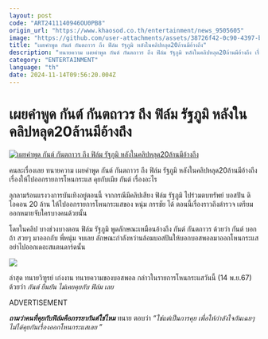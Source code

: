 ```yaml
---
layout: post
code: "ART2411140946OU0PB8"
origin_url: "https://www.khaosod.co.th/entertainment/news_9505605"
image: "https://github.com/user-attachments/assets/38726f42-0c90-4397-ba38-feaa9a8430a9"
title: "เผยคำพูด กันต์ กันตถาวร ถึง ฟิล์ม รัฐภูมิ หลังในคลิปหลุด20ล้านมีอ้างถึง"
description: "ทนายความ เผยคำพูด กันต์ กันตถาวร ถึง ฟิล์ม รัฐภูมิ หลังในคลิปหลุด20ล้านมีอ้างถึง เรื่องให้ไปออกรายการโหนกระแส คุยกับเมีย กันต์ เรื่องอะไร"
category: "ENTERTAINMENT"
language: "th"
date: 2024-11-14T09:56:20.004Z
---
```


# เผยคำพูด กันต์ กันตถาวร ถึง ฟิล์ม รัฐภูมิ หลังในคลิปหลุด20ล้านมีอ้างถึง

[![เผยคำพูด กันต์ กันตถาวร ถึง ฟิล์ม รัฐภูมิ หลังในคลิปหลุด20ล้านมีอ้างถึง](https://www.khaosod.co.th/wpapp/uploads/2024/11/filmkan1411679998.jpg "เผยคำพูด กันต์ กันตถาวร ถึง ฟิล์ม รัฐภูมิ หลังในคลิปหลุด20ล้านมีอ้างถึง")](https://www.khaosod.co.th/wpapp/uploads/2024/11/filmkan1411679998.jpg)

คนละเรื่องเลย ทนายความ เผยคำพูด กันต์ กันตถาวร ถึง ฟิล์ม รัฐภูมิ หลังในคลิปหลุด20ล้านมีอ้างถึง เรื่องให้ไปออกรายการโหนกระแส คุยกับเมีย กันต์ เรื่องอะไร

ลุกลามร้อนแรงวงการบันเทิงอยู่ตอนนี้ จากกรณีมีคลิปเสียง ฟิล์ม รัฐภูมิ ไปร่วมตบทรัพย์ บอสปัน ดิไอคอน 20 ล้าน ให้ไปออกรายการโหนกระแสของ หนุ่ม กรรชัย ได้ ตอนนี้เรื่องราวถึงตำรวจ เตรียมออกหมายจับใครบางคนด้วยนั้น

โดยในคลิป บางช่วงบางตอน ฟิล์ม รัฐภูมิ พูดลักษณะเหมือนอ้างถึง กันต์ กันตถาวร ด้วยว่า กันต์ บอกถ้า สวยๆ มาออกกับ พี่หนุ่ม จบเลย ลักษณะกำลังหว่านล้อมบอสปันให้บอกบอสพอลมาออกโหนกระแส อย่าไปออกเดอะสแตนดาร์ดนั้น

[![](https://www.khaosod.co.th/wpapp/uploads/2024/11/filmkan1411672.jpg)](https://www.khaosod.co.th/wpapp/uploads/2024/11/filmkan1411672.jpg)

ล่าสุด ทนายวิฑูรย์ เก่งงาน ทนายความของบอสพอล กล่าวในรายการโหนกระแสวันนี้ (14 พ.ย.67) ด้วยว่า _กันต์ ยืนยัน ไม่เคยคุยกับ ฟิล์ม เลย_

ADVERTISEMENT

_**ถามว่าคนที่คุยกับฟิล์มคือภรรยากันต์ใช่ไหม**_ ทนาย ตอบว่า _“ใช่แต่เป็นการคุย เพื่อให้กำลังใจกันเฉยๆ ไม่ได้คุยกันเรื่องออกโหนกระแสเลย ”_